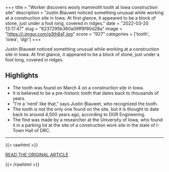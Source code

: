 +++
title = "Worker discovers wooly mammoth tooth at Iowa construction site"
description = "Justin Blauwet noticed something unusual while working at a construction site in Iowa. At first glance, it appeared to be a block of stone, just under a foot long, covered in ridges."
date = "2022-03-20 13:17:47"
slug = "6237295b360a09ff9f80d28a"
image = "https://i.imgur.com/g3th6sF.jpg"
score = "927"
categories = ['tooth', 'iowa', 'dgr']
+++

Justin Blauwet noticed something unusual while working at a construction site in Iowa. At first glance, it appeared to be a block of stone, just under a foot long, covered in ridges.

## Highlights

- The tooth was found on March 4 on a construction site in Iowa.
- It is believed to be a pre-historic tooth that dates back to thousands of years.
- "I'm a 'nerd' like that," says Justin Blauwet, who recognized the tooth.
- The tooth is not the only one found on the site, but it is thought to date back to around 4,500 years ago, according to DGR Engineering.
- The find was made by a researcher at the University of Iowa, who found it in a parking lot at the site of a construction work site in the state of I-Town Hall of DRC.

---

{{< rawhtml >}}
  <p class="article-category">
    <a target="_blank" href="https://www.cnn.com/2022/03/19/us/mammoth-tooth-iowa-construction-site-trnd/index.html">READ THE ORIGINAL ARTICLE</a>
  </p>
{{< /rawhtml >}}
